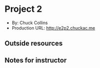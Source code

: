  # Project 2
+ By: Chuck Collins
+ Production URL: <http://e2p2.chuckac.me>

## Outside resources


## Notes for instructor
